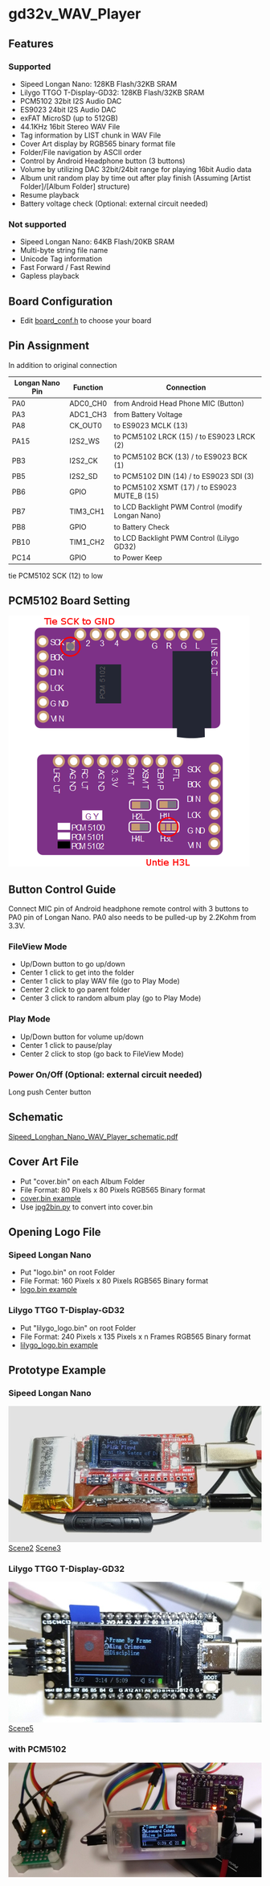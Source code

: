 # gd32v_WAV_Player
## Features
### Supported
* Sipeed Longan Nano: 128KB Flash/32KB SRAM
* Lilygo TTGO T-Display-GD32: 128KB Flash/32KB SRAM
* PCM5102 32bit I2S Audio DAC
* ES9023 24bit I2S Audio DAC
* exFAT MicroSD (up to 512GB)
* 44.1KHz 16bit Stereo WAV File
* Tag information by LIST chunk in WAV File
* Cover Art display by RGB565 binary format file
* Folder/File navigation by ASCII order
* Control by Android Headphone button (3 buttons)
* Volume by utilizing DAC 32bit/24bit range for playing 16bit Audio data
* Album unit random play by time out after play finish (Assuming [Artist Folder]/[Album Folder] structure)
* Resume playback
* Battery voltage check (Optional: external circuit needed)

### Not supported
* Sipeed Longan Nano: 64KB Flash/20KB SRAM
* Multi-byte string file name
* Unicode Tag information
* Fast Forward / Fast Rewind
* Gapless playback

## Board Configuration
* Edit [board_conf.h](include/board_conf.h) to choose your board

## Pin Assignment
In addition to original connection

| Longan Nano Pin | Function | Connection |
----|----|----
| PA0 | ADC0_CH0 | from Android Head Phone MIC (Button) |
| PA3 | ADC1_CH3 | from Battery Voltage |
| PA8 | CK_OUT0 |  to ES9023 MCLK (13) |
| PA15 | I2S2_WS | to PCM5102 LRCK (15) / to ES9023 LRCK (2) |
| PB3 | I2S2_CK | to PCM5102 BCK (13) / to ES9023 BCK (1) |
| PB5 | I2S2_SD | to PCM5102 DIN (14) / to ES9023 SDI (3) |
| PB6 | GPIO | to PCM5102 XSMT (17) / to ES9023 MUTE_B (15) |
| PB7 | TIM3_CH1 | to LCD Backlight PWM Control (modify Longan Nano) |
| PB8 | GPIO | to Battery Check |
| PB10 | TIM1_CH2 | to LCD Backlight PWM Control (Lilygo GD32) |
| PC14 | GPIO | to Power Keep |

tie PCM5102 SCK (12) to low 

## PCM5102 Board Setting
![Setting of PM5102 Board](doc/PCM5102A_Board_setting.png)

## Button Control Guide
Connect MIC pin of Android headphone remote control with 3 buttons to PA0 pin of Longan Nano.
PA0 also needs to be pulled-up by 2.2Kohm from 3.3V.

### FileView Mode
* Up/Down button to go up/down
* Center 1 click to get into the folder
* Center 1 click to play WAV file (go to Play Mode)
* Center 2 click to go parent folder
* Center 3 click to random album play (go to Play Mode)

### Play Mode
* Up/Down button for volume up/down
* Center 1 click to pause/play
* Center 2 click to stop (go back to FileView Mode)

### Power On/Off (Optional: external circuit needed)
Long push Center button

## Schematic
[Sipeed_Longhan_Nano_WAV_Player_schematic.pdf](doc/Sipeed_Longhan_Nano_WAV_Player_schematic.pdf)

## Cover Art File
* Put "cover.bin" on each Album Folder
* File Format: 80 Pixels x 80 Pixels RGB565 Binary format
* [cover.bin example](script/cover.bin)
* Use [jpg2bin.py](script/jpg2bin.py) to convert into cover.bin

## Opening Logo File
### Sipeed Longan Nano
* Put "logo.bin" on root Folder
* File Format: 160 Pixels x 80 Pixels RGB565 Binary format
* [logo.bin example](resource/logo.bin)
### Lilygo TTGO T-Display-GD32
* Put "lilygo_logo.bin" on root Folder
* File Format: 240 Pixels x 135 Pixels x n Frames RGB565 Binary format
* [lilygo_logo.bin example](resource/lilygo_logo.bin)

## Prototype Example
### Sipeed Longan Nano
![Scene1](doc/gd32v_WAV_Player_bare.jpg)  
[Scene2](doc/gd32v_WAV_Player_inside_case.jpg)
[Scene3](doc/gd32v_WAV_Player_with_case.jpg)
### Lilygo TTGO T-Display-GD32
![Scene4](doc/gd32v_WAV_Player_lilygo_gd32.jpg)  
[Scene5](doc/gd32v_WAV_Player_lilygo_gd32_fileview.jpg)
### with PCM5102
![Scene6](doc/gd32v_WAV_Player_with_PCM5102.png)
